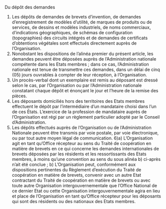 Du dépôt des demandes
1) Les dépôts de demandes de brevets d’invention, de demandes d’enregistrement de
modèles d’utilité, de marques de produits ou de services, de dessins et modèles
industriels, de noms commerciaux, d’indications géographiques, de schémas de
configuration (topographies) des circuits intégrés et de demandes de certificats
d’obtentions végétales sont effectués directement auprès de l’Organisation.
2) Nonobstant les dispositions de l’alinéa premier du présent article, les demandes peuvent
être déposées auprès de l’Administration nationale compétente dans les Etats
membres ; dans ce cas, l’Administration nationale est tenue de transmettre ces
demandes, dans un délai de cinq (05) jours ouvrables à compter de leur réception, à
l’Organisation.
3) Un procès-verbal dont un exemplaire est remis au déposant est dressé selon le cas, par
l’Organisation ou par l’Administration nationale constatant chaque dépôt et énonçant le
jour et l’heure de la remise des pièces.
4) Les déposants domiciliés hors des territoires des Etats membres effectuent le dépôt par
l’intermédiaire d’un mandataire choisi dans l’un de ces États. L’exercice de la profession
de mandataire auprès de l’Organisation est régi par un règlement particulier adopté par
le Conseil d’Administration.
5) Les dépôts effectués auprès de l’Organisation ou de l’Administration Nationale peuvent
être transmis par voie postale, par voie électronique, ou par tout autre moyen légal de
communication.
6)a) L’Organisation agit en tant qu’Office récepteur au sens du Traité de
coopération en matière de brevets en ce qui concerne les demandes
internationales de brevets déposées par les résidents et les ressortissants des
Etats membres, à moins qu’une convention au sens du sous alinéa b) ci-après
n’ait été conclue ;
b) L’Organisation peut, conformément aux dispositions pertinentes du
Règlement d’exécution du Traité de coopération en matière de brevets,
convenir avec un autre Etat contractant du Traité de coopération en matière
de brevets ou avec toute autre Organisation intergouvernementale que
l’Office National de ce dernier Etat ou cette Organisation
intergouvernementale agira en lieu et place de l’Organisation en tant
qu’Office récepteur pour les déposants qui sont des résidents ou des
nationaux des Etats membres.